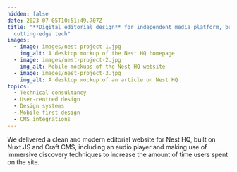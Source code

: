 ```yaml
---
hidden: false
date: 2023-07-05T10:51:49.707Z
title: "**Digital editorial design** for independent media platform, built on
  cutting-edge tech"
images:
  - image: images/nest-project-1.jpg
    img_alt: A desktop mockup of the Nest HQ homepage
  - image: images/nest-project-2.jpg
    img_alt: Mobile mockups of the Nest HQ website
  - image: images/nest-project-3.jpg
    img_alt: A desktop mockup of an article on Nest HQ
topics:
  - Technical consultancy
  - User-centred design
  - Design systems
  - Mobile-first design
  - CMS integrations
---
```


W﻿e delivered a clean and modern editorial website for Nest HQ, built on Nuxt.JS and Craft CMS, including an audio player and making use of immersive discovery techniques to increase the amount of time users spent on the site.
